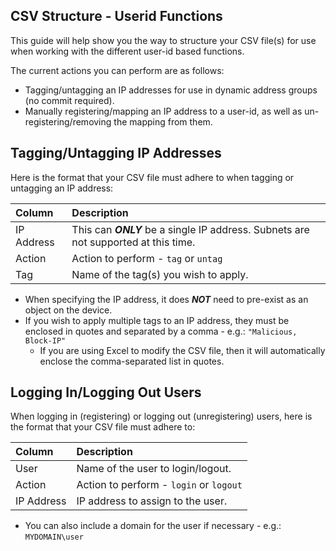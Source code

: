 ## CSV Structure - Userid Functions

This guide will help show you the way to structure your CSV file(s) for use when working with the different
user-id based functions.

The current actions you can perform are as follows:

* Tagging/untagging an IP addresses for use in dynamic address groups (no commit required).
* Manually registering/mapping an IP address to a user-id, as well as un-registering/removing the mapping from them.

## Tagging/Untagging IP Addresses

Here is the format that your CSV file must adhere to when tagging or untagging an IP address:

Column | Description
:--- | :---
IP Address | This can **_ONLY_** be a single IP address. Subnets are not supported at this time.
Action | Action to perform - `tag` or `untag`
Tag | Name of the tag(s) you wish to apply.

* When specifying the IP address, it does **_NOT_** need to pre-exist as an object on the device.
* If you wish to apply multiple tags to an IP address, they must be enclosed in quotes and separated by a comma - e.g.: `"Malicious, Block-IP"`
  * If you are using Excel to modify the CSV file, then it will automatically enclose the comma-separated list in quotes.

## Logging In/Logging Out Users

When logging in (registering) or logging out (unregistering) users, here is the format that your CSV file must adhere to:

Column | Description
:--- | :---
User | Name of the user to login/logout.
Action | Action to perform - `login` or `logout`
IP Address | IP address to assign to the user.

* You can also include a domain for the user if necessary - e.g.: `MYDOMAIN\user`